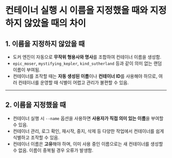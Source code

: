 # 컨테이너 실행 시 이름을 지정했을 때와 지정하지 않았을 때의 차이

## 1. 이름을 지정하지 않았을 때

- 도커 엔진이 자동으로 **무작위 형용사와 명사**를 조합하여 컨테이너 이름을 생성함.
- `epic_moser`, `mystifying_kepler`, `kind_sutherland` 등과 같이 의미 없는 랜덤 이름이 부여됨.
- 컨테이너를 조작할 때는 **자동 생성된 이름**이나 **컨테이너 ID**를 사용해야 하므로, 여러 컨테이너를 운영할 때 식별이 어렵고 관리가 불편할 수 있음.

---

## 2. 이름을 지정했을 때

- 컨테이너 실행 시 `--name` 옵션을 사용하면 **사용자가 직접 의미 있는 이름**을 부여할 수 있음.
- 컨테이너 관리, 로그 확인, 재시작, 중지, 삭제 등 다양한 작업에서 컨테이너를 쉽게 식별하고 조작할 수 있음.
- 컨테이너 이름은 **고유**해야 하며, 이미 사용 중인 이름으로는 새 컨테이너를 생성할 수 없음. 이름이 중복될 경우 오류가 발생함.
